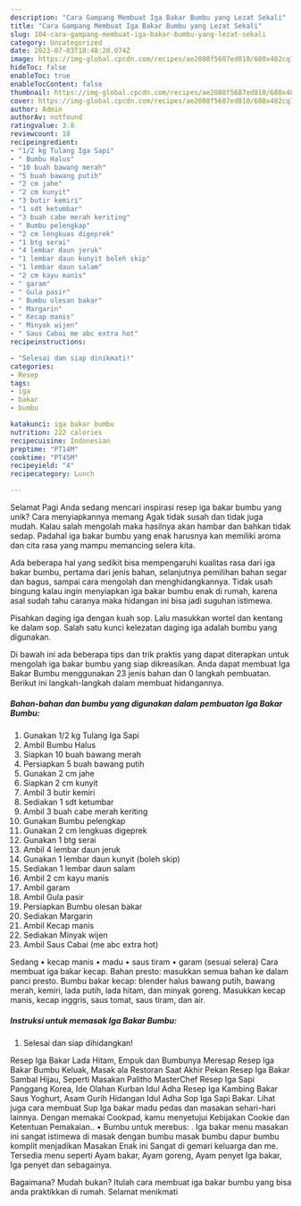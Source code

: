 ```yaml
---
description: "Cara Gampang Membuat Iga Bakar Bumbu yang Lezat Sekali"
title: "Cara Gampang Membuat Iga Bakar Bumbu yang Lezat Sekali"
slug: 104-cara-gampang-membuat-iga-bakar-bumbu-yang-lezat-sekali
category: Uncategorized
date: 2023-07-03T18:48:20.074Z
image: https://img-global.cpcdn.com/recipes/ae2088f5687ed810/680x482cq70/iga-bakar-bumbu-foto-resep-utama.jpg
hideToc: false
enableToc: true
enableTocContent: false
thumbnail: https://img-global.cpcdn.com/recipes/ae2088f5687ed810/680x482cq70/iga-bakar-bumbu-foto-resep-utama.jpg
cover: https://img-global.cpcdn.com/recipes/ae2088f5687ed810/680x482cq70/iga-bakar-bumbu-foto-resep-utama.jpg
author: Admin
authorAv: notfound
ratingvalue: 3.8
reviewcount: 18
recipeingredient:
- "1/2 kg Tulang Iga Sapi"
- " Bumbu Halus"
- "10 buah bawang merah"
- "5 buah bawang putih"
- "2 cm jahe"
- "2 cm kunyit"
- "3 butir kemiri"
- "1 sdt ketumbar"
- "3 buah cabe merah keriting"
- " Bumbu pelengkap"
- "2 cm lengkuas digeprek"
- "1 btg serai"
- "4 lembar daun jeruk"
- "1 lembar daun kunyit boleh skip"
- "1 lembar daun salam"
- "2 cm kayu manis"
- " garam"
- " Gula pasir"
- " Bumbu olesan bakar"
- " Margarin"
- " Kecap manis"
- " Minyak wijen"
- " Saus Cabai me abc extra hot"
recipeinstructions:

- "Selesai dan siap dinikmati!"
categories:
- Resep
tags:
- iga
- bakar
- bumbu

katakunci: iga bakar bumbu 
nutrition: 222 calories
recipecuisine: Indonesian
preptime: "PT14M"
cooktime: "PT45M"
recipeyield: "4"
recipecategory: Lunch

---
```



Selamat Pagi Anda sedang mencari inspirasi resep iga bakar bumbu yang unik? Cara menyiapkannya memang Agak tidak susah dan tidak juga mudah. Kalau salah mengolah maka hasilnya akan hambar dan bahkan tidak sedap. Padahal iga bakar bumbu yang enak harusnya kan memiliki aroma dan cita rasa yang mampu memancing selera kita.


Ada beberapa hal yang sedikit bisa mempengaruhi kualitas rasa dari iga bakar bumbu, pertama dari jenis bahan, selanjutnya pemilihan bahan segar dan bagus, sampai cara mengolah dan menghidangkannya. Tidak usah bingung kalau ingin menyiapkan iga bakar bumbu enak di rumah, karena asal sudah tahu caranya maka hidangan ini bisa jadi suguhan istimewa.

Pisahkan daging iga dengan kuah sop. Lalu masukkan wortel dan kentang ke dalam sop. Salah satu kunci kelezatan daging iga adalah bumbu yang digunakan.


Di bawah ini ada beberapa tips dan trik praktis yang dapat diterapkan untuk mengolah iga bakar bumbu yang siap dikreasikan. Anda dapat membuat Iga Bakar Bumbu menggunakan 23 jenis bahan dan 0 langkah pembuatan. Berikut ini langkah-langkah dalam membuat hidangannya.

<!--inarticleads1-->

##### Bahan-bahan dan bumbu yang digunakan dalam pembuatan Iga Bakar Bumbu:

1. Gunakan 1/2 kg Tulang Iga Sapi
1. Ambil  Bumbu Halus
1. Siapkan 10 buah bawang merah
1. Persiapkan 5 buah bawang putih
1. Gunakan 2 cm jahe
1. Siapkan 2 cm kunyit
1. Ambil 3 butir kemiri
1. Sediakan 1 sdt ketumbar
1. Ambil 3 buah cabe merah keriting
1. Gunakan  Bumbu pelengkap
1. Gunakan 2 cm lengkuas digeprek
1. Gunakan 1 btg serai
1. Ambil 4 lembar daun jeruk
1. Gunakan 1 lembar daun kunyit (boleh skip)
1. Sediakan 1 lembar daun salam
1. Ambil 2 cm kayu manis
1. Ambil  garam
1. Ambil  Gula pasir
1. Persiapkan  Bumbu olesan bakar
1. Sediakan  Margarin
1. Ambil  Kecap manis
1. Sediakan  Minyak wijen
1. Ambil  Saus Cabai (me abc extra hot)


Sedang • kecap manis • madu • saus tiram • garam (sesuai selera) Cara membuat iga bakar kecap. Bahan presto: masukkan semua bahan ke dalam panci presto. Bumbu bakar kecap: blender halus bawang putih, bawang merah, kemiri, lada putih, lada hitam, dan minyak goreng. Masukkan kecap manis, kecap inggris, saus tomat, saus tiram, dan air. 

<!--inarticleads2-->

##### Instruksi untuk memasak Iga Bakar Bumbu:


1. Selesai dan siap dihidangkan!

Resep Iga Bakar Lada Hitam, Empuk dan Bumbunya Meresap Resep Iga Bakar Bumbu Keluak, Masak ala Restoran Saat Akhir Pekan Resep Iga Bakar Sambal Hijau, Seperti Masakan Palitho MasterChef Resep Iga Sapi Panggang Korea, Ide Olahan Kurban Idul Adha Resep Iga Kambing Bakar Saus Yoghurt, Asam Gurih Hidangan Idul Adha Sop Iga Sapi Bakar. Lihat juga cara membuat Sup Iga bakar madu pedas dan masakan sehari-hari lainnya. Dengan memakai Cookpad, kamu menyetujui Kebijakan Cookie dan Ketentuan Pemakaian.. • Bumbu untuk merebus: . Iga bakar menu masakan ini sangat istimewa di masak dengan bumbu masak bumbu dapur bumbu komplit menjadikan Masakan Enak ini Sangat di gemari keluarga dan me. Tersedia menu seperti Ayam bakar, Ayam goreng, Ayam penyet Iga bakar, Iga penyet dan sebagainya. 

Bagaimana? Mudah bukan? Itulah cara membuat iga bakar bumbu yang bisa anda praktikkan di rumah. Selamat menikmati
